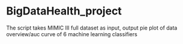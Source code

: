 # BigDataHealth_project
The script takes MIMIC III full dataset as input, output pie plot of data overview/auc curve of 6 machine learning classifiers
